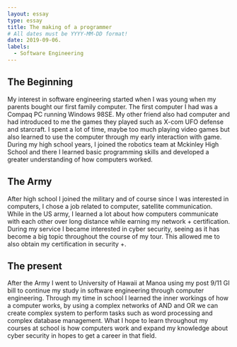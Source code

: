 ```yaml
---
layout: essay
type: essay
title: The making of a programmer
# All dates must be YYYY-MM-DD format!
date: 2019-09-06.
labels:
  - Software Engineering
---
```


## The Beginning

My interest in software engineering started when I was young when my parents bought our first family computer.  The first computer I had was a Compaq PC running Windows 98SE. My other friend also had computer and had introduced to me the games they played such as X-com UFO defense and starcraft. I spent a lot of time, maybe too much playing video games but also learned to use the computer through my early interaction with game. During my high school years, I joined the robotics team at Mckinley High School and there I learned basic programming skills and developed a greater understanding of how computers worked.

## The Army

After high school I joined the military and of course since I was interested in computers, I chose a job related to computer, satellite communication. While in the US army, I learned a lot about how computers communicate with each other over long distance while earning my network + certification. During my service I became interested in cyber security, seeing as it has become a big topic throughout the course of my tour. This allowed me to also obtain my certification in security +.

## The present

After the Army I went to University of Hawaii at Manoa using my post 9/11 GI bill to continue my study in software engineering through computer engineering. Through my time in school I learned the inner workings of how a computer works, by  using a complex networks of AND and OR we can create complex system to perform tasks such as word processing and complex database management. What I hope to learn throughout my courses at school is how computers work and expand my knowledge about cyber security in hopes to get a career in that field.
